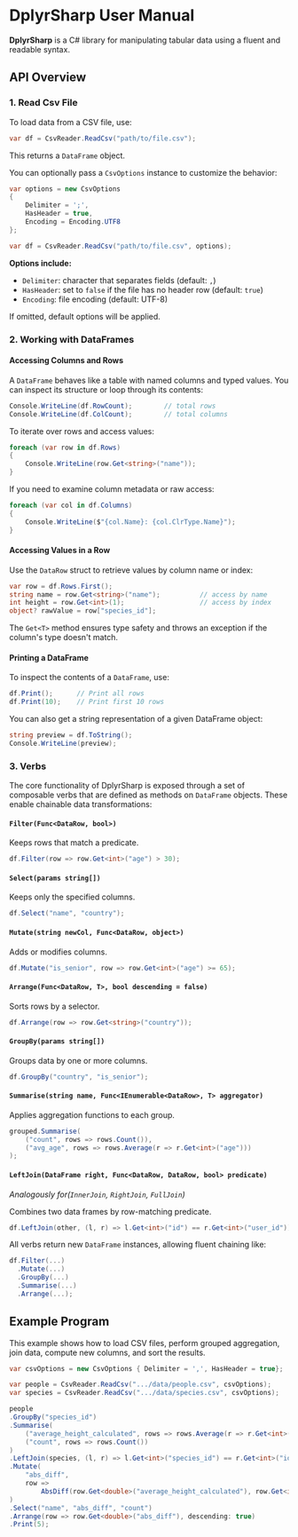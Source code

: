 # DplyrSharp User Manual

**DplyrSharp** is a C# library for manipulating tabular data using a fluent and readable syntax.

## API Overview

### 1. Read Csv File

To load data from a CSV file, use:

```csharp
var df = CsvReader.ReadCsv("path/to/file.csv");
```

This returns a `DataFrame` object.

You can optionally pass a `CsvOptions` instance to customize the behavior:

```csharp
var options = new CsvOptions
{
    Delimiter = ';',
    HasHeader = true,
    Encoding = Encoding.UTF8
};

var df = CsvReader.ReadCsv("path/to/file.csv", options);
```

**Options include:**

- `Delimiter`: character that separates fields (default: `,`)
- `HasHeader`: set to `false` if the file has no header row (default: `true`)
- `Encoding`: file encoding (default: UTF-8)

If omitted, default options will be applied.

### 2. Working with DataFrames

#### Accessing Columns and Rows

A `DataFrame` behaves like a table with named columns and typed values. You can inspect its structure or loop through its contents:

```csharp
Console.WriteLine(df.RowCount);        // total rows
Console.WriteLine(df.ColCount);        // total columns
```

To iterate over rows and access values:

```csharp
foreach (var row in df.Rows)
{
    Console.WriteLine(row.Get<string>("name"));
}
```

If you need to examine column metadata or raw access:

```csharp
foreach (var col in df.Columns)
{
    Console.WriteLine($"{col.Name}: {col.ClrType.Name}");
}
```

#### Accessing Values in a Row

Use the `DataRow` struct to retrieve values by column name or index:

```csharp
var row = df.Rows.First();
string name = row.Get<string>("name");          // access by name
int height = row.Get<int>(1);                   // access by index
object? rawValue = row["species_id"];
```

The `Get<T>` method ensures type safety and throws an exception if the column's type doesn't match.

#### Printing a DataFrame

To inspect the contents of a `DataFrame`, use:

```csharp
df.Print();      // Print all rows
df.Print(10);    // Print first 10 rows
```

You can also get a string representation of a given DataFrame object:

```csharp
string preview = df.ToString();
Console.WriteLine(preview);
```

### 3. Verbs

The core functionality of DplyrSharp is exposed through a set of composable verbs that are defined as methods on `DataFrame` objects. These enable chainable data transformations:

#### `Filter(Func<DataRow, bool>)`

Keeps rows that match a predicate.

```csharp
df.Filter(row => row.Get<int>("age") > 30);
```

#### `Select(params string[])`

Keeps only the specified columns.

```csharp
df.Select("name", "country");
```

#### `Mutate(string newCol, Func<DataRow, object>)`

Adds or modifies columns.

```csharp
df.Mutate("is_senior", row => row.Get<int>("age") >= 65);
```

#### `Arrange(Func<DataRow, T>, bool descending = false)`

Sorts rows by a selector.

```csharp
df.Arrange(row => row.Get<string>("country"));
```

#### `GroupBy(params string[])`

Groups data by one or more columns.

```csharp
df.GroupBy("country", "is_senior");
```

#### `Summarise(string name, Func<IEnumerable<DataRow>, T> aggregator)`

Applies aggregation functions to each group.

```csharp
grouped.Summarise(
    ("count", rows => rows.Count()),
    ("avg_age", rows => rows.Average(r => r.Get<int>("age")))
);
```

#### `LeftJoin(DataFrame right, Func<DataRow, DataRow, bool> predicate)`

*Analogously for(`InnerJoin`, `RightJoin`, `FullJoin`)*

Combines two data frames by row-matching predicate.

```csharp
df.LeftJoin(other, (l, r) => l.Get<int>("id") == r.Get<int>("user_id"));
```

All verbs return new `DataFrame` instances, allowing fluent chaining like:

```csharp
df.Filter(...)
  .Mutate(...)
  .GroupBy(...)
  .Summarise(...)
  .Arrange(...);
```

## Example Program

This example shows how to load CSV files, perform grouped aggregation, join data, compute new columns, and sort the results.

```cs
var csvOptions = new CsvOptions { Delimiter = ',', HasHeader = true};                           // read input files

var people = CsvReader.ReadCsv(".../data/people.csv", csvOptions);
var species = CsvReader.ReadCsv(".../data/species.csv", csvOptions);

people
.GroupBy("species_id")                                                                          // group people by "species_id"
.Summarise(
    ("average_height_calculated", rows => rows.Average(r => r.Get<int>("height"))),             // calculate average height
    ("count", rows => rows.Count())                                                             // and count of individuals in each species
)
.LeftJoin(species, (l, r) => l.Get<int>("species_id") == r.Get<int>("id"))                      // attach species info via a "LeftJoin" on "species_id == id"
.Mutate(
    "abs_diff", 
    row => 
        AbsDiff(row.Get<double>("average_height_calculated"), row.Get<int>("average_height"))   // calculate absolute difference between calculated and reported average height
)
.Select("name", "abs_diff", "count")                                                            // keep only selected columns
.Arrange(row => row.Get<double>("abs_diff"), descending: true)                                  // sort by largest absolute difference
.Print(5);                                                                                      // print top 5 rows to standard output
```